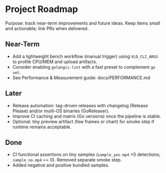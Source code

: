 # Project Roadmap

Purpose: track near-term improvements and future ideas. Keep items small and actionable; link PRs when delivered.

## Near-Term
- Add a lightweight bench workflow (manual trigger) using `VLD_CLI_ARGS` to profile CPU/MEM and upload artifacts.
- Consider enabling `golangci-lint` with a fast preset to complement `go vet`.
 - See Performance & Measurement guide: docs/PERFORMANCE.md

## Later
- Release automation: tag-driven releases with changelog (Release Please) and/or multi-OS binaries (GoReleaser).
- Improve CI caching and matrix (Go versions) once the pipeline is stable.
- Optional: tiny preview artifact (few frames or chart) for smoke step if runtime remains acceptable.

## Done
- CI functional assertions on tiny samples (`sample_yes.mp4` >0 detections; `sample_no.mp4` == 0). Removed separate smoke step.
- Added negative and positive bundled samples.
